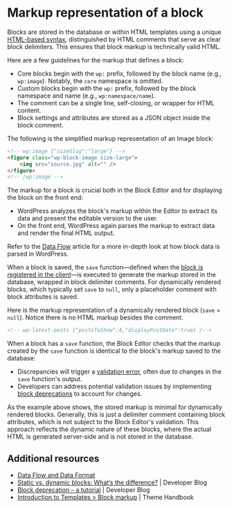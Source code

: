 # Markup representation of a block

Blocks are stored in the database or within HTML templates using a unique [HTML-based syntax](https://developer.wordpress.org/block-editor/explanations/architecture/key-concepts/#data-and-attributes), distinguished by HTML comments that serve as clear block delimiters. This ensures that block markup is technically valid HTML.

Here are a few guidelines for the markup that defines a block:

- Core blocks begin with the `wp:` prefix, followed by the block name (e.g., `wp:image`). Notably, the `core` namespace is omitted.
- Custom blocks begin with the `wp:` prefix, followed by the block namespace and name (e.g., `wp:namespace/name`).
- The comment can be a single line, self-closing, or wrapper for HTML content.
- Block settings and attributes are stored as a JSON object inside the block comment.

The following is the simplified markup representation of an Image block:

```html
<!-- wp:image {"sizeSlug":"large"} -->
<figure class="wp-block-image size-large">
    <img src="source.jpg" alt="" />
</figure>
<!-- /wp:image -->
```

The markup for a block is crucial both in the Block Editor and for displaying the block on the front end:

- WordPress analyzes the block's markup within the Editor to extract its data and present the editable version to the user.
- On the front end, WordPress again parses the markup to extract data and render the final HTML output.

<div class="callout callout-tip">
    Refer to the <a href="https://developer.wordpress.org/block-editor/explanations/architecture/data-flow/">Data Flow</a> article for a more in-depth look at how block data is parsed in WordPress.
</div>

When a block is saved, the `save` function—defined when the [block is registered in the client](https://developer.wordpress.org/block-editor/getting-started/fundamentals/registration-of-a-block/#registration-of-the-block-with-javascript-client-side)—is executed to generate the markup stored in the database, wrapped in block delimiter comments. For dynamically rendered blocks, which typically set `save` to `null`, only a placeholder comment with block attributes is saved.

Here is the markup representation of a dynamically rendered block (`save` = `null`). Notice there is no HTML markup besides the comment.

```html
<!-- wp:latest-posts {"postsToShow":4,"displayPostDate":true} /-->
```

When a block has a `save` function, the Block Editor checks that the markup created by the `save` function is identical to the block's markup saved to the database:

- Discrepancies will trigger a [validation error](https://developer.wordpress.org/block-editor/reference-guides/block-api/block-edit-save/#validation), often due to changes in the `save` function's output.
- Developers can address potential validation issues by implementing [block deprecations](https://developer.wordpress.org/block-editor/reference-guides/block-api/block-deprecation/) to account for changes.

As the example above shows, the stored markup is minimal for dynamically rendered blocks. Generally, this is just a delimiter comment containing block attributes, which is not subject to the Block Editor's validation. This approach reflects the dynamic nature of these blocks, where the actual HTML is generated server-side and is not stored in the database.

## Additional resources

- [Data Flow and Data Format](https://developer.wordpress.org/block-editor/explanations/architecture/data-flow/)
- [Static vs. dynamic blocks: What’s the difference?](https://developer.wordpress.org/news/2023/02/27/static-vs-dynamic-blocks-whats-the-difference/) | Developer Blog
- [Block deprecation – a tutorial](https://developer.wordpress.org/news/2023/03/10/block-deprecation-a-tutorial/) | Developer Blog
- [Introduction to Templates > Block markup](https://developer.wordpress.org/themes/templates/introduction-to-templates/#block-markup) | Theme Handbook 
